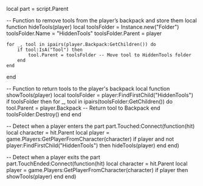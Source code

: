 local part = script.Parent

-- Function to remove tools from the player’s backpack and store them
local function hideTools(player)
    local toolsFolder = Instance.new("Folder")
    toolsFolder.Name = "HiddenTools"
    toolsFolder.Parent = player

    for _, tool in ipairs(player.Backpack:GetChildren()) do
        if tool:IsA("Tool") then
            tool.Parent = toolsFolder -- Move tool to HiddenTools folder
        end
    end
end

-- Function to return tools to the player's backpack
local function showTools(player)
    local toolsFolder = player:FindFirstChild("HiddenTools")
    if toolsFolder then
        for _, tool in ipairs(toolsFolder:GetChildren()) do
            tool.Parent = player.Backpack -- Return tool to Backpack
        end
        toolsFolder:Destroy()
    end
end

-- Detect when a player enters the part
part.Touched:Connect(function(hit)
    local character = hit.Parent
    local player = game.Players:GetPlayerFromCharacter(character)
    if player and not player:FindFirstChild("HiddenTools") then
        hideTools(player)
    end
end)

-- Detect when a player exits the part
part.TouchEnded:Connect(function(hit)
    local character = hit.Parent
    local player = game.Players:GetPlayerFromCharacter(character)
    if player then
        showTools(player)
    end
end)
